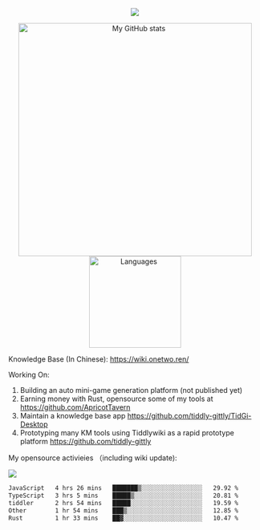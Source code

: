 <a href="https://github.com/linonetwo">
    <p align="center">
        <img src="https://github-profile-trophy.vercel.app/?username=linonetwo&column=7&theme=onedark"/>
    </p>
</a>
<a align="center" href="https://github.com/linonetwo">
  <p align="center">
    <img src="https://github-readme-stats.vercel.app/api?username=linonetwo&show_icons=true&count_private=true" alt="My GitHub stats" width="465"/>
    <img src="https://github-readme-stats.vercel.app/api/top-langs/?username=linonetwo&layout=compact&langs_count=10" alt="Languages" height="183">
  </p>
</a>

Knowledge Base (In Chinese): https://wiki.onetwo.ren/

Working On: 

1. Building an auto mini-game generation platform (not published yet)
1. Earning money with Rust, opensource some of my tools at https://github.com/ApricotTavern
1. Maintain a knowledge base app https://github.com/tiddly-gittly/TidGi-Desktop
1. Prototyping many KM tools using Tiddlywiki as a rapid prototype platform https://github.com/tiddly-gittly

My opensource activieies （including wiki update):

![](https://visitor-badge.glitch.me/badge?page_id=linonetwo.linonetwo)

<!--START_SECTION:waka-->

```txt
JavaScript   4 hrs 26 mins   ███████▒░░░░░░░░░░░░░░░░░   29.92 %
TypeScript   3 hrs 5 mins    █████▒░░░░░░░░░░░░░░░░░░░   20.81 %
tiddler      2 hrs 54 mins   █████░░░░░░░░░░░░░░░░░░░░   19.59 %
Other        1 hr 54 mins    ███▒░░░░░░░░░░░░░░░░░░░░░   12.85 %
Rust         1 hr 33 mins    ██▓░░░░░░░░░░░░░░░░░░░░░░   10.47 %
```

<!--END_SECTION:waka-->
